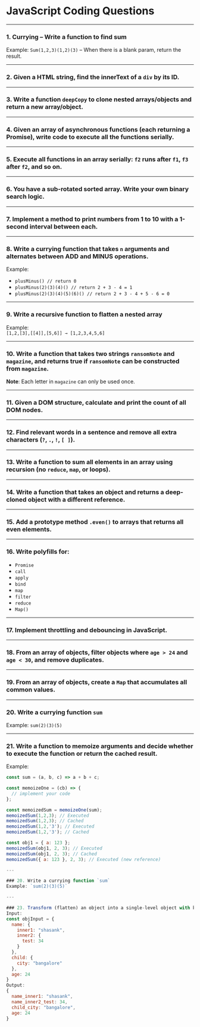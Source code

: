 # JavaScript Coding Questions

---

### 1. Currying – Write a function to find sum  
Example: `Sum(1,2,3)(1,2)(3)` – When there is a blank param, return the result.

---

### 2. Given a HTML string, find the innerText of a `div` by its ID.

---

### 3. Write a function `deepCopy` to clone nested arrays/objects and return a new array/object.

---

### 4. Given an array of asynchronous functions (each returning a Promise), write code to execute all the functions serially.

---

### 5. Execute all functions in an array serially: `f2` runs after `f1`, `f3` after `f2`, and so on.

---

### 6. You have a sub-rotated sorted array. Write your own binary search logic.

---

### 7. Implement a method to print numbers from 1 to 10 with a 1-second interval between each.

---

### 8. Write a currying function that takes `n` arguments and alternates between ADD and MINUS operations.  
Example:  
- `plusMinus() // return 0`  
- `plusMinus(2)(3)(4)() // return 2 + 3 - 4 = 1`  
- `plusMinus(2)(3)(4)(5)(6)() // return 2 + 3 - 4 + 5 - 6 = 0`

---

### 9. Write a recursive function to flatten a nested array  
Example:  
`[1,2,[3],[[4]],[5,6]] → [1,2,3,4,5,6]`

---

### 10. Write a function that takes two strings `ransomNote` and `magazine`, and returns true if `ransomNote` can be constructed from `magazine`.  
**Note**: Each letter in `magazine` can only be used once.

---

### 11. Given a DOM structure, calculate and print the count of all DOM nodes.

---

### 12. Find relevant words in a sentence and remove all extra characters (`?`, `.`, `!`, `[ ]`).

---

### 13. Write a function to sum all elements in an array using recursion (no `reduce`, `map`, or loops).

---

### 14. Write a function that takes an object and returns a deep-cloned object with a different reference.

---

### 15. Add a prototype method `.even()` to arrays that returns all even elements.

---

### 16. Write polyfills for:
- `Promise`
- `call`
- `apply`
- `bind`
- `map`
- `filter`
- `reduce`
- `Map()`

---

### 17. Implement **throttling** and **debouncing** in JavaScript.

---

### 18. From an array of objects, filter objects where `age > 24` and `age < 30`, and remove duplicates.

---

### 19. From an array of objects, create a `Map` that accumulates all common values.

---

### 20. Write a currying function `sum`  
Example: `sum(2)(3)(5)`

---

### 21. Write a function to memoize arguments and decide whether to execute the function or return the cached result.  
Example:
```js
const sum = (a, b, c) => a + b + c;

const memoizeOne = (cb) => {
  // implement your code
};

const memoizedSum = memoizeOne(sum);
memoizedSum(1,2,3); // Executed
memoizedSum(1,2,3); // Cached
memoizedSum(1,2,'3'); // Executed
memoizedSum(1,2,'3'); // Cached

const obj1 = { a: 123 };
memoizedSum(obj1, 2, 3); // Executed
memoizedSum(obj1, 2, 3); // Cached
memoizedSum({ a: 123 }, 2, 3); // Executed (new reference)

---

### 20. Write a currying function `sum`  
Example: `sum(2)(3)(5)`

---

### 23. Transform (flatten) an object into a single-level object with keys using underscores.
Input:
const objInput = {
  name: {
    inner1: "shasank",
    inner2: {
      test: 34
    }
  },
  child: {
    city: "bangalore"
  },
  age: 24
}
Output:
{
  name_inner1: "shasank",
  name_inner2_test: 34,
  child_city: "bangalore",
  age: 24
}
